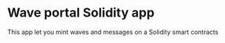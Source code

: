 # Wave portal Solidity app

This app let you mint waves and messages on a Solidity smart contracts

```
